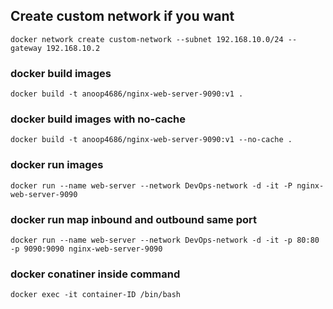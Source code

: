 ## Create custom network if you want ###
```
docker network create custom-network --subnet 192.168.10.0/24 --gateway 192.168.10.2
```
### docker build images ###
```
docker build -t anoop4686/nginx-web-server-9090:v1 .
```
### docker build images with no-cache ###

```
docker build -t anoop4686/nginx-web-server-9090:v1 --no-cache .
```
### docker run images ###
```
docker run --name web-server --network DevOps-network -d -it -P nginx-web-server-9090
```
### docker run map inbound and outbound same port ###
```
docker run --name web-server --network DevOps-network -d -it -p 80:80 -p 9090:9090 nginx-web-server-9090
```
### docker conatiner inside command ###
```
docker exec -it container-ID /bin/bash
```